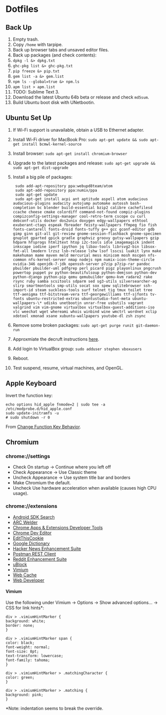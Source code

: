Dotfiles
========

Back Up
-------
1. Empty trash.
1. Copy `/home` with tarpipe.
1. Back up browser tabs and unsaved editor files.
1. Back up packages (and check contents):
  1. `dpkg -l &> dpkg.txt`
  1. `ghc-pkg list &> ghc-pkg.txt`
  1. `pip freeze &> pip.txt`
  1. `gem list -a &> gem.list`
  1. `npm ls --global=true &> npm.ls`
  1. `apm list > apm.list`
  1. TODO: Sublime Text 3.
1. Download the latest Ubuntu 64b beta or release and check `md5sum`.
1. Build Ubuntu boot disk with UNetbootin.

Ubuntu Set Up
-------------

1. If Wi-Fi support is unavailable, obtain a USB to Ethernet adapter.
1. Install Wi-Fi driver for MacBook Pro: `sudo apt-get update && sudo apt-get install bcmwl-kernel-source`
1. Install browser: `sudo apt-get install chromium-browser`
1. Upgrade to the latest packages and release: `sudo apt-get upgrade && sudo apt-get dist-upgrade`
1. Install a big pile of packages:

        sudo add-apt-repository ppa:webupd8team/atom
        sudo apt-add-repository ppa:numix/ppa
        sudo apt-get update
        sudo apt-get install acpi ant aptitude aspell atom audacious audacious-plugins audacity autojump automake autossh bash-completion bc blender build-essential bzip2 calibre cachefilesd ccache cheese cmake colordiff command-not-found compiz-plugins compizconfig-settings-manager cool-retro-term cscope cu curl debconf-utils docker dos2unix doxygen edgy-wallpapers ethtool exuberant-ctags espeak fbreader feisty-wallpapers ffmpeg fio fish fonts-cantarell fonts-droid fonts-tuffy g++ gcc gconf-editor gdb gimp ginn git-all git-review gnome-session-flashback gnome-specimen gnuplot gparted gpick gradle graphviz groovy gutsy-wallpapers gzip hdparm hfsprogs html2text htop i2c-tools idle imagemagick indent inkscape iodine iperf ipython jq libav-tools librsvg2-bin libsox-fmt-all lmodern lrzsz lsb-release lshw lsof lsscsi luakit lynx make makehuman mame maven meld mercurial mess minicom mosh mscgen nfs-common nfs-kernel-server nmap nodejs npm numix-icon-theme-circle nvidia-346 openjdk-7-jdk openssh-server p7zip p7zip-rar pandoc pbuilder pbuilder-uml pdfgrep perl picard pigz playonlinux pngcrush powertop puppet pv python-beautifulsoup python-demjson python-dev python-django python-pip qemu qemubuilder qemu-kvm radare2 rake rsync ruby samba scsitools sdparm sed sg3-utils silversearcher-ag slirp smartmontools smp-utils socat sox spew sqlitebrowser ssh-import-id steam suckless-tools surf telnet tig tmux toilet tree ttf-aenigma ttf-bitstream-vera ttf-georgewilliams ttf-sjfonts tv-fonts ubuntu-restricted-extras ubuntustudio-font-meta ubuntu-wallpapers-\* udisks unetbootin unrar-free usbutils vagrant valgrind vim vim-gnome virtualbox virtualbox-guest-additions-iso vlc weechat wget whereami whois winbind wine wmctrl wordnet xclip xdotool xmonad xsane xubuntu-wallpapers youtube-dl zsh zsync

1. Remove some broken packages: `sudo apt-get purge runit git-daemon-run`
1. Approxmiate the decruft instructions [here](https://fixubuntu.com/).
1. Add login to VirtualBox group: `sudo adduser stephen vboxusers`
1. Reboot.
1. Test suspend, resume, virtual machines, and OpenGL.

Apple Keyboard
--------------
Invert the function key:

    echo options hid_apple fnmode=2 | sudo tee -a /etc/modprobe.d/hid_apple.conf
    sudo update-initramfs -u
    # sudo shutdown -r 0

From [Change Function Key Behavior](https://help.ubuntu.com/community/AppleKeyboard#Change_Function_Key_behavior).

Chromium
--------

### chrome://settings
- Check On startup -> Continue where you left off
- Check Appearance -> Use Classic theme
- Uncheck Appearance -> Use system title bar and borders
- Make Chromium the default.
- Uncheck Use hardware acceleration when available (causes high CPU usage).

### chrome://extensions
- [Android SDK Search](https://chrome.google.com/webstore/detail/android-sdk-search/hgcbffeicehlpmgmnhnkjbjoldkfhoin)
- [ARC Welder](https://chrome.google.com/webstore/detail/arc-welder/emfinbmielocnlhgmfkkmkngdoccbadn)
- [Chrome Apps & Extensions Developer Tools](https://chrome.google.com/webstore/detail/chrome-apps-extensions-de/ohmmkhmmmpcnpikjeljgnaoabkaalbgc)
- [Chrome Dev Editor](https://chrome.google.com/webstore/detail/chrome-dev-editor-develop/pnoffddplpippgcfjdhbmhkofpnaalpg)
- [EditThisCookie](https://chrome.google.com/webstore/detail/editthiscookie/fngmhnnpilhplaeedifhccceomclgfbg)
- [Google Dictionary](https://chrome.google.com/webstore/detail/google-dictionary-by-goog/mgijmajocgfcbeboacabfgobmjgjcoja)
- [Hacker News Enhancement Suite](https://chrome.google.com/webstore/detail/hacker-news-enhancement-s/bappiabcodbpphnojdiaddhnilfnjmpm)
- [Postman REST Client](https://chrome.google.com/webstore/detail/postman-rest-client/fdmmgilgnpjigdojojpjoooidkmcomcm)
- [Reddit Enhancement Suite](https://chrome.google.com/webstore/detail/reddit-enhancement-suite/kbmfpngjjgdllneeigpgjifpgocmfgmb)
- [uBlock](https://chrome.google.com/webstore/detail/ublock/cjpalhdlnbpafiamejdnhcphjbkeiagm)
- [Vimium](https://chrome.google.com/webstore/detail/vimium/dbepggeogbaibhgnhhndojpepiihcmeb)
- [Web Cache](https://chrome.google.com/webstore/detail/web-cache/coblegoildgpecccijneplifmeghcgip)
- [Web Developer](https://chrome.google.com/webstore/detail/web-developer/bfbameneiokkgbdmiekhjnmfkcnldhhm)

#### Vimium

Use the following under Vimium -> Options -> Show advanced options... -> CSS for link hints*:

    div > .vimiumHintMarker {
    background: white;
    border: none;
    }

    div > .vimiumHintMarker span {
    color: black;
    font-weight: normal;
    font-size: 8pt;
    text-transform: lowercase;
    font-family: tahoma;
    }

    div > .vimiumHintMarker > .matchingCharacter {
    color: green;
    }

    div > .vimiumHintMarker > .matching {
    background: pink;
    }

*Note: indentation seems to break the override.